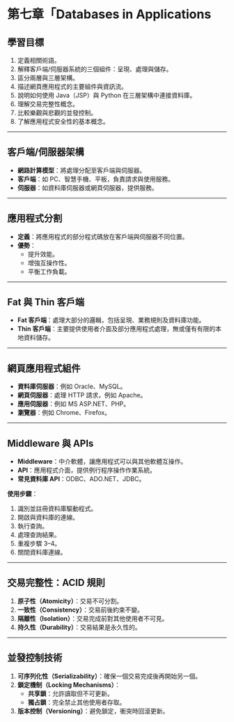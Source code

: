# 第七章「Databases in Applications

## 學習目標

1. 定義相關術語。
2. 解釋客戶端/伺服器系統的三個組件：呈現、處理與儲存。
3. 區分兩層與三層架構。
4. 描述網頁應用程式的主要組件與資訊流。
5. 說明如何使用 Java（JSP）與 Python 在三層架構中連接資料庫。
6. 理解交易完整性概念。
7. 比較樂觀與悲觀的並發控制。
8. 了解應用程式安全性的基本概念。

---

## 客戶端/伺服器架構

- **網路計算模型**：將處理分配至客戶端與伺服器。
- **客戶端**：如 PC、智慧手機、平板，負責請求與使用服務。
- **伺服器**：如資料庫伺服器或網頁伺服器，提供服務。

---

## 應用程式分割

- **定義**：將應用程式的部分程式碼放在客戶端與伺服器不同位置。
- **優勢**：
  - 提升效能。
  - 增強互操作性。
  - 平衡工作負載。

---

## Fat 與 Thin 客戶端

- **Fat 客戶端**：處理大部分的邏輯，包括呈現、業務規則及資料庫功能。
- **Thin 客戶端**：主要提供使用者介面及部分應用程式處理，無或僅有有限的本地資料儲存。

---

## 網頁應用程式組件

- **資料庫伺服器**：例如 Oracle、MySQL。
- **網頁伺服器**：處理 HTTP 請求，例如 Apache。
- **應用伺服器**：例如 MS ASP.NET、PHP。
- **瀏覽器**：例如 Chrome、Firefox。

---

## Middleware 與 APIs

- **Middleware**：中介軟體，讓應用程式可以與其他軟體互操作。
- **API**：應用程式介面，提供例行程序操作作業系統。
- **常見資料庫 API**：ODBC、ADO.NET、JDBC。

**使用步驟**：

1. 識別並註冊資料庫驅動程式。
2. 開啟與資料庫的連線。
3. 執行查詢。
4. 處理查詢結果。
5. 重複步驟 3–4。
6. 關閉資料庫連線。

---

## 交易完整性：ACID 規則

1. **原子性（Atomicity）**：交易不可分割。
2. **一致性（Consistency）**：交易前後約束不變。
3. **隔離性（Isolation）**：交易完成前對其他使用者不可見。
4. **持久性（Durability）**：交易結果是永久性的。

---

## 並發控制技術

1. **可序列化性（Serializability）**：確保一個交易完成後再開始另一個。
2. **鎖定機制（Locking Mechanisms）**：
   - **共享鎖**：允許讀取但不可更新。
   - **獨占鎖**：完全禁止其他使用者存取。
3. **版本控制（Versioning）**：避免鎖定，衝突時回滾更新。
